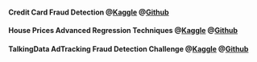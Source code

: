 #### Credit Card Fraud Detection @[Kaggle](https://www.kaggle.com/jiegzhan/fraud-detection-roc-auc-score-0-857) @[Github](https://github.com/jiegzhan/kaggle/tree/master/Credit%20Card%20Fraud%20Detection)

#### House Prices Advanced Regression Techniques @[Kaggle](https://www.kaggle.com/jiegzhan/house-price-prediction) @[Github](https://github.com/jiegzhan/kaggle/tree/master/House%20Prices%20Advanced%20Regression%20Techniques)

#### TalkingData AdTracking Fraud Detection Challenge @[Kaggle](https://www.kaggle.com/jiegzhan/adtracking-fraud-detection) @[Github](https://github.com/jiegzhan/kaggle/tree/master/TalkingData%20AdTracking%20Fraud%20Detection%20Challenge)
